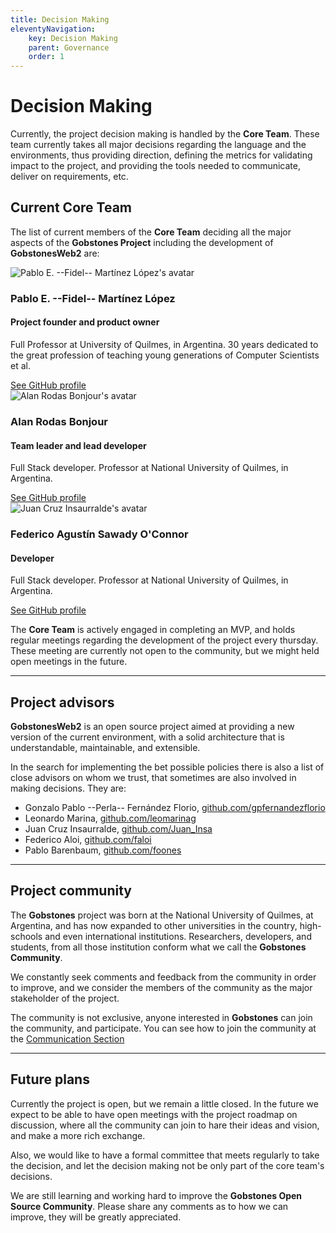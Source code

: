 ```yaml
---
title: Decision Making
eleventyNavigation:
    key: Decision Making
    parent: Governance
    order: 1
---
```

# Decision Making

Currently, the project decision making is handled by the **Core Team**. These team currently takes all major decisions regarding the language and the environments, thus providing direction, defining the metrics for validating impact to the project, and providing the tools needed to communicate, deliver on requirements, etc.

## Current **Core Team**

The list of current members of the **Core Team** deciding all the major aspects of the **Gobstones Project** including the development of **GobstonesWeb2** are:

<!-- markdownlint-disable no-inline-html -->
<div class="contact-card">
    <img
        alt="Pablo E. --Fidel-- Martínez López's avatar"
        src="https://avatars.githubusercontent.com/u/8825526?v=4">
    <div>
        <h3>Pablo E. --Fidel-- Martínez López</h3>
        <h4>Project founder and product owner</h4>
        <p>
        Full Professor at University of Quilmes, in Argentina. 30 years
        dedicated to the great profession of teaching young generations
        of Computer Scientists et al.
        </p>
        <a href="https://github.com/fidel-ml" target="__blank">See GitHub profile</a>
    </div>
</div>

<div class="contact-card">
    <img
        alt="Alan Rodas Bonjour's avatar"
        src="https://avatars.githubusercontent.com/u/199126?v=4">
    <div>
        <h3>Alan Rodas Bonjour</h3>
        <h4>Team leader and lead developer</h4>
        <p>
        Full Stack developer. Professor at National University of Quilmes, in Argentina.
        </p>
        <a href="https://github.com/alanrodas" target="__blank">See GitHub profile</a>
    </div>
</div>

<div class="contact-card">
    <img
        alt="Juan Cruz Insaurralde's avatar"
        src="https://avatars.githubusercontent.com/u/70179741?v=4">
    <div>
        <h3>Federico Agustín Sawady O'Connor</h3>
        <h4>Developer</h4>
        <p>
        Full Stack developer. Professor at National University of Quilmes, in Argentina.
        </p>
        <a href="https://github.com/sawady" target="__blank">See GitHub profile</a>
    </div>
</div>
<!-- markdownlint-enable no-inline-html -->

The **Core Team** is actively engaged in completing an MVP, and holds regular meetings regarding the development of the project every thursday. These meeting are currently not open to the community, but we might held open meetings in the future.

---------------------------------------------------------------------

## Project advisors

**GobstonesWeb2** is an open source project aimed at providing a new version of the current environment, with a solid architecture that is understandable, maintainable, and extensible.

In the search for implementing the bet possible policies there is also a list of close advisors on whom we trust, that sometimes are also involved in making decisions. They are:

* Gonzalo Pablo --Perla-- Fernández Florio, [github.com/gpfernandezflorio](https://github.com/gpfernandezflorio)
* Leonardo Marina, [github.com/leomarinag](https://github.com/leomarinag)
* Juan Cruz Insaurralde, [github.com/Juan_Insa](https://github.com/Juan_Insa)
* Federico Aloi, [github.com/faloi](https://github.com/faloi)
* Pablo Barenbaum, [github.com/foones](https://github.com/foones)

---------------------------------------------------------------------

## Project community

The **Gobstones** project was born at the National University of Quilmes, at Argentina, and has now expanded to other universities in the country, high-schools and even international institutions. Researchers, developers, and students, from all those institution conform what we call the **Gobstones Community**.

We constantly seek comments and feedback from the community in order to improve, and we consider the members of the community as the major stakeholder of the project.

The community is not exclusive, anyone interested in **Gobstones** can join the community, and participate. You can see how to join the community at the [Communication Section](../communication)

---------------------------------------------------------------------

## Future plans

Currently the project is open, but we remain a little closed. In the future we expect to be able to have open meetings with the project roadmap on discussion, where all the community can join to hare their ideas and vision, and make a more rich exchange.

Also, we would like to have a formal committee that meets regularly to take the decision, and let the decision making not be only part of the core team's decisions.

We are still learning and working hard to improve the **Gobstones Open Source Community**. Please share any comments as to how we can improve, they will be greatly appreciated.
